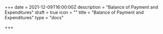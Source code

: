 +++
date = 2021-12-09T16:00:00Z
description = "Balance of Payment and Expenditures"
draft = true
icon = ""
title = "Balance of Payment and Expenditures"
type = "docs"

+++
